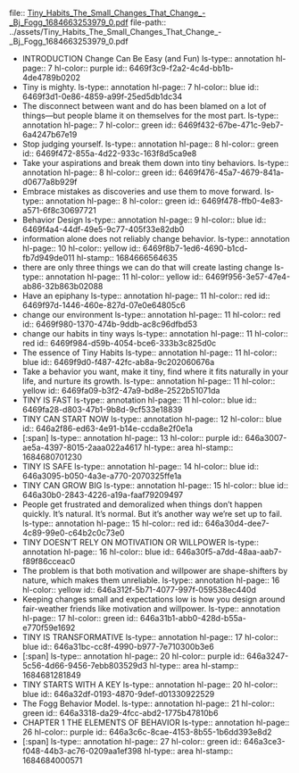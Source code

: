 file:: [Tiny_Habits_The_Small_Changes_That_Change_-_Bj_Fogg_1684663253979_0.pdf](../assets/Tiny_Habits_The_Small_Changes_That_Change_-_Bj_Fogg_1684663253979_0.pdf)
file-path:: ../assets/Tiny_Habits_The_Small_Changes_That_Change_-_Bj_Fogg_1684663253979_0.pdf

- INTRODUCTION Change Can Be Easy (and Fun)
  ls-type:: annotation
  hl-page:: 7
  hl-color:: purple
  id:: 6469f3c9-f2a2-4c4d-bb1b-4de4789b0202
- Tiny is mighty.
  ls-type:: annotation
  hl-page:: 7
  hl-color:: blue
  id:: 6469f3d1-0e86-4859-a99f-25ed5db1dc34
- The disconnect between want and do has been blamed on a lot of things—but people blame it on themselves for the most part.
  ls-type:: annotation
  hl-page:: 7
  hl-color:: green
  id:: 6469f432-67be-471c-9eb7-6a4247b67e19
- Stop judging yourself.
  ls-type:: annotation
  hl-page:: 8
  hl-color:: green
  id:: 6469f472-855a-4d22-933c-163f8d5ca9e8
- Take your aspirations and break them down into tiny behaviors.
  ls-type:: annotation
  hl-page:: 8
  hl-color:: green
  id:: 6469f476-45a7-4679-841a-d0677a8b929f
- Embrace mistakes as discoveries and use them to move forward.
  ls-type:: annotation
  hl-page:: 8
  hl-color:: green
  id:: 6469f478-ffb0-4e83-a571-6f8c30697721
- Behavior Design
  ls-type:: annotation
  hl-page:: 9
  hl-color:: blue
  id:: 6469f4a4-44df-49e5-9c77-405f33e82db0
- information alone does not reliably change behavior.
  ls-type:: annotation
  hl-page:: 10
  hl-color:: yellow
  id:: 6469f8b7-1ed6-4690-b1cd-fb7d949de011
  hl-stamp:: 1684666564635
- there are only three things we can do that will create lasting change
  ls-type:: annotation
  hl-page:: 11
  hl-color:: yellow
  id:: 6469f956-3e57-47e4-ab86-32b863b02088
- Have an epiphany
  ls-type:: annotation
  hl-page:: 11
  hl-color:: red
  id:: 6469f97d-1446-460e-827d-07e0e64805c6
- change our environment
  ls-type:: annotation
  hl-page:: 11
  hl-color:: red
  id:: 6469f980-1370-474b-9ddb-ac8c96dfbd53
- change our habits in tiny ways
  ls-type:: annotation
  hl-page:: 11
  hl-color:: red
  id:: 6469f984-d59b-4054-bce6-333b3c825d0c
- The essence of Tiny Habits
  ls-type:: annotation
  hl-page:: 11
  hl-color:: blue
  id:: 6469f9d0-f487-42fc-ab8a-9c202060676a
- Take a behavior you want, make it tiny, find where it fits naturally in your life, and nurture its growth.
  ls-type:: annotation
  hl-page:: 11
  hl-color:: yellow
  id:: 6469fa09-b3f2-47a9-bd8e-2522b51071da
- TINY IS FAST
  ls-type:: annotation
  hl-page:: 11
  hl-color:: blue
  id:: 6469fa28-d803-47b1-9b8d-9cf533e18839
- TINY CAN START NOW
  ls-type:: annotation
  hl-page:: 12
  hl-color:: blue
  id:: 646a2f86-ed63-4e91-b14e-ccda8e2f0e1a
- [:span]
  ls-type:: annotation
  hl-page:: 13
  hl-color:: purple
  id:: 646a3007-ae5a-4397-8015-2aaa022a4617
  hl-type:: area
  hl-stamp:: 1684680701230
- TINY IS SAFE
  ls-type:: annotation
  hl-page:: 14
  hl-color:: blue
  id:: 646a3095-b050-4a3e-a770-2070325ffe1a
- TINY CAN GROW BIG
  ls-type:: annotation
  hl-page:: 15
  hl-color:: blue
  id:: 646a30b0-2843-4226-a19a-faaf79209497
- People get frustrated and demoralized when things don’t happen quickly. It’s natural. It’s normal. But it’s another way we’re set up to fail.
  ls-type:: annotation
  hl-page:: 15
  hl-color:: red
  id:: 646a30d4-dee7-4c89-99e0-c64b2c0c73e0
- TINY DOESN’T RELY ON MOTIVATION OR WILLPOWER
  ls-type:: annotation
  hl-page:: 16
  hl-color:: blue
  id:: 646a30f5-a7dd-48aa-aab7-f89f86cceac0
- The problem is that both motivation and willpower are shape-shifters by nature, which makes them unreliable.
  ls-type:: annotation
  hl-page:: 16
  hl-color:: yellow
  id:: 646a312f-5b71-4077-997f-059538ec440d
- Keeping changes small and expectations low is how you design around fair-weather friends like motivation and willpower. 
  ls-type:: annotation
  hl-page:: 17
  hl-color:: green
  id:: 646a31b1-abb0-428d-b55a-e770f59e1692
- TINY IS TRANSFORMATIVE
  ls-type:: annotation
  hl-page:: 17
  hl-color:: blue
  id:: 646a31bc-cc8f-4990-b977-7e710300b3e6
- [:span]
  ls-type:: annotation
  hl-page:: 20
  hl-color:: purple
  id:: 646a3247-5c56-4d66-9456-7ebb803529d3
  hl-type:: area
  hl-stamp:: 1684681281849
- TINY STARTS WITH A KEY
  ls-type:: annotation
  hl-page:: 20
  hl-color:: blue
  id:: 646a32df-0193-4870-9def-d01330922529
- The Fogg Behavior Model.
  ls-type:: annotation
  hl-page:: 21
  hl-color:: green
  id:: 646a3318-da29-4fcc-abd2-1775b47810b6
- CHAPTER 1 THE ELEMENTS OF BEHAVIOR
  ls-type:: annotation
  hl-page:: 26
  hl-color:: purple
  id:: 646a3c6c-8cae-4153-8b55-1b6dd393e8d2
- [:span]
  ls-type:: annotation
  hl-page:: 27
  hl-color:: green
  id:: 646a3ce3-f048-44b3-ac76-0209aa1ef398
  hl-type:: area
  hl-stamp:: 1684684000571